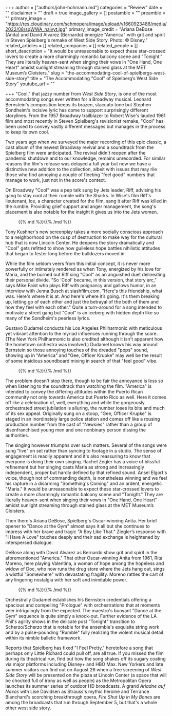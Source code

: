 +++
author = ["authors/john-hohmann.md"]
categories = "Review"
date = ""
disclaimer = ""
draft = true
image_gallery = []
postamble = ""
preamble = ""
primary_image = "https://res.cloudinary.com/schmopera/image/upload/v1660923486/media/2022/08/sqWWA_naivyt.jpg"
primary_image_credit = "Ariana DeBose (Anita) and David Alvarez (Bernardo) energize \"America\" with grit and spirit in Steven Spielberg's remake of West Side Story. Photo: © Disney."
related_articles = []
related_companies = []
related_people = []
short_description = "It would be unreasonable to expect these star-crossed lovers to create a more charmingly romantic balcony scene and \"Tonight.\" They are literally heaven-sent when singing their vows in \"One Hand, One Heart\" amidst sunlight streaming through stained glass at the MET Museum’s Cloisters."
slug = "the-accommodating-cool-of-spielbergs-west-side-story"
title = "The Accommodating \"Cool\" of Spielberg’s West Side Story"
youtube_url = ""

+++
"Cool," that jazzy number from _West Side Story_, is one of the most accommodating songs ever written for a Broadway musical. Leonard Bernstein's composition keeps its brazen, staccato tone but Stephen Sondheim's incisive lyric has come to support surprisingly different storylines. From the 1957 Broadway trailblazer to Robert Wise's lauded 1961 film and most recently in Steven Spielberg's revisionist remake, "Cool" has been used to convey vastly different messages but manages in the process to keep its own cool.

Two years ago when we surveyed the major recording of this epic classic, a cast album of the newest Broadway revival and a soundtrack from the Spielberg film were anticipated. The revival didn't reopen after the pandemic shutdown and to our knowledge, remains unrecorded. For similar reasons the film's release was delayed a full year but now we have a distinctive new addition to the collection, albeit with issues that may rile those who find annoying a couple of fleeting "feel good" numbers that manage to work, just not in the score's context.

On Broadway "Cool" was a pep talk sung by Jets leader, Riff, advising his gang to stay cool at their rumble with the Sharks. In Wise's film Riff's lieutenant, Ice, a character created for the film, sang it after Riff was killed in the rumble. Providing grief support and anger management, the song's placement is also notable for the insight it gives us into the Jets women.

<figure data-type="image">{{% md %}}{{% /md %}}

<figcaption></figcaption>  
</figure>

Tony Kushner's new screenplay takes a more socially conscious approach to a neighborhood on the cusp of destruction to make way for the cultural hub that is now Lincoln Center. He deepens the story dramatically and "Cool" gets refitted to show how guileless hope battles nihilistic attitudes that began to fester long before the bulldozers moved in.

While the film seldom veers from this initial concept, it is never more powerfully or intimately rendered as when Tony, energized by his love for Maria, and the burned out Riff sing "Cool" as an anguished duet delineating their personal divide. "So 'Cool' became, in this version, that story arc," says Mike Faist who plays Riff with poignancy and gallows humor, in an interview with Jenna Busch at slashfilm.com. "Here's this friendship, what was. Here's where it is at. And here's where it’s going. It's them breaking up, letting go of each other and just the betrayal of the both of them and how they feel with each other." Quite a turn-around for a song intended to motivate a street gang but "Cool" is an iceberg with hidden depth like so many of the Sondheim's peerless lyrics.

Gustavo Dudamel conducts his Los Angeles Philharmonic with meticulous yet vibrant attention to the myriad influences running through the score. (The New York Philharmonic is also credited although it isn't apparent how the hometown orchestra was involved.) Dudamel knows his way around Bernstein so those annoying touches of the dreaded "pops" sound, showing up in "America" and "Gee, Officer Krupke" may well be the result of some insidious soundboard mixing in search of that "feel good" vibe.

<figure data-type="image">{{% md %}}{{% /md %}}

<figcaption></figcaption>  
</figure>

The problem doesn't stop there, though to be fair the annoyance is less so when listening to the soundtrack than watching the film. "America" is intended to convey the differing attitudes within the Puerto Rican community not only towards America but Puerto Rico as well. Here it comes off like a celebration of, well, everything and while the gorgeously orchestrated street jubilation is alluring, the number loses its bite and much of its sex appeal. Originally sung on a stoop, "Gee, Officer Krupke" is staged in an inordinately large police station and comes off like a rousing production number from the cast of "Newsies" rather than a group of disenfranchised young men and one nonbinary person dissing the authorities.

The singing however triumphs over such matters. Several of the songs were sung "live" on set rather than syncing to footage in a studio. The sense of engagement is readily apparent and it's also reassuring to know that everyone is doing their own singing. Rachel Zegler has a voice of blissful refinement but her singing casts Maria as strong and increasingly independent, proper but hardly defined by that refined sound. Ansel Elgort's voice, though not of commanding depth, is nonetheless winning and we feel his rapture in a disarming "Something's Coming" and an ardent, energetic "Maria." It would be unreasonable to expect these star-crossed lovers to create a more charmingly romantic balcony scene and "Tonight." They are literally heaven-sent when singing their vows in "One Hand, One Heart" amidst sunlight streaming through stained glass at the MET Museum’s Cloisters.

Then there's Ariana DeBose, Spielberg's Oscar-winning Anita. Her brief opener to "Dance at the Gym" almost says it all but she continues to impress with her brave and tragic "A Boy Like That." Ziegler’s response with "I Have A Love" touches deeply and their sad exchange is heightened by interspersed dialogue.

DeBose along with David Alvarez as Bernardo show grit and spirit in the aforementioned "America." That other Oscar-winning Anita from 1961, Rita Moreno, here playing Valentina, a woman of hope among the hopeless and widow of Doc, who now runs the drug store where the Jets hang out, sings a wistful "Somewhere" with devastating fragility. Moreno rattles the cart of any lingering nostalgia with her soft and inimitable power.

<figure data-type="image">{{% md %}}{{% /md %}}

<figcaption></figcaption>  
</figure>

Orchestrally Dudamel establishes his Bernstein credentials offering a spacious and compelling "Prologue" with orchestrations that at moments veer intriguingly from the expected. The maestro's buoyant "Dance at the Gym" sequence is quite simply a knock-out. Further evidence of the LA Phil's agility shows in the delicate post "Tonight" transition to Scherzo/Scherzo that is notable for the ensemble's exquisite string work and by a pulse-pounding "Rumble" fully realizing the violent musical detail within its nimble balletic framework.

Reports that Spielberg has fixed "I Feel Pretty," heretofore a song that perhaps only Little Richard could pull off, are all true. If you missed the film during its theatrical run, find out how the song shakes off its sugary coating via major platforms including Disney+ and HBO Max. New Yorkers and late summer visitors can find out on August 26 when a free screening of _West Side Story_ will be presented on the plaza at Lincoln Center (a space that will be chocked full of irony as well as people) as the Metropolitan Opera launches its summer series of outdoor HD broadcasts. A grand _Ariadne auf Naxos_ with Lise Davidsen as Strauss's mythic heroine and Terrance Blanchard's scorching breakthrough opera, _Fire Shut Up in My Bones_ are among the broadcasts that run through September 5, but that's a whole other west side story.